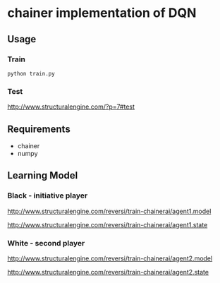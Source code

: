 # chainer implementation of DQN

## Usage
### Train
```
python train.py
```

### Test
http://www.structuralengine.com/?p=7#test


## Requirements
* chainer
* numpy


## Learning Model

### Black - initiative player
http://www.structuralengine.com/reversi/train-chainerai/agent1.model

http://www.structuralengine.com/reversi/train-chainerai/agent1.state


### White - second player
http://www.structuralengine.com/reversi/train-chainerai/agent2.model

http://www.structuralengine.com/reversi/train-chainerai/agent2.state


